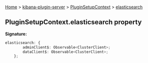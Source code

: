 [Home](./index) &gt; [kibana-plugin-server](./kibana-plugin-server.md) &gt; [PluginSetupContext](./kibana-plugin-server.pluginsetupcontext.md) &gt; [elasticsearch](./kibana-plugin-server.pluginsetupcontext.elasticsearch.md)

## PluginSetupContext.elasticsearch property

<b>Signature:</b>

```typescript
elasticsearch: {
        adminClient$: Observable<ClusterClient>;
        dataClient$: Observable<ClusterClient>;
    };
```
